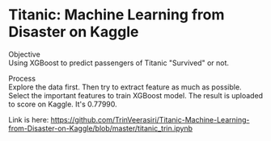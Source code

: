 # Titanic: Machine Learning from Disaster on Kaggle

Objective <br>
Using XGBoost to predict passengers of Titanic "Survived" or not.

Process <br>
Explore the data first. Then try to extract feature as much as possible. Select the important features to train XGBoost model. The result is uploaded to score on Kaggle. It's 0.77990. <br>

Link is here: https://github.com/TrinVeerasiri/Titanic-Machine-Learning-from-Disaster-on-Kaggle/blob/master/titanic_trin.ipynb
